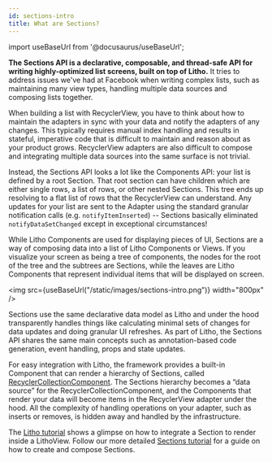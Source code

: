 ```yaml
---
id: sections-intro
title: What are Sections?
---
```

import useBaseUrl from '@docusaurus/useBaseUrl';

**The Sections API is a declarative, composable, and thread-safe API for writing highly-optimized list screens, built on top of Litho.** It tries to address issues we've had at Facebook when writing complex lists, such as maintaining many view types, handling multiple data sources and composing lists together.

When building a list with RecyclerView, you have to think about how to maintain the adapters in sync with your data and notify the adapters of any changes. This typically requires manual index handling and results in stateful, imperative code that is difficult to maintain and reason about as your product grows. RecyclerView adapters are also difficult to compose and integrating multiple data sources into the same surface is not trivial.

Instead, the Sections API looks a lot like the Components API: your list is defined by a root Section. That root section can have children which are either single rows, a list of rows, or other nested Sections. This tree ends up resolving to a flat list of rows that the RecyclerView can understand. Any updates for your list are sent to the Adapter using the standard granular notification calls (e.g. `notifyItemInserted`) -- Sections basically eliminated `notifyDataSetChanged` except in exceptional circumstances!

While Litho Components are used for displaying pieces of UI, Sections are a way of composing data into a list of Litho Components or Views. If you visualize your screen as being a tree of components, the nodes for the root of the tree and the subtrees are Sections, while the leaves are Litho Components that represent individual items that will be displayed on screen.

<img src={useBaseUrl("/static/images/sections-intro.png")} width="800px" />

Sections use the same declarative data model as Litho and under the hood transparently handles things like calculating minimal sets of changes for data updates and doing granular UI refreshes.
As part of Litho, the Sections API shares the same main concepts such as annotation-based code generation, event handling, props and state updates.

For easy integration with Litho, the framework provides a built-in Component that can render a hierarchy of Sections, called [RecyclerCollectionComponent](javadoc/com/facebook/litho/sections/widget/RecyclerCollectionComponent.html). The Sections hierarchy becomes a “data source” for the RecyclerCollectionComponent, and the Components that render your data will become items in the RecyclerView adapter under the hood.  All the complexity of handling operations on your adapter, such as inserts or removes, is hidden away and handled by the infrastructure.

The [Litho tutorial](tutorial) shows a glimpse on how to integrate a Section to render inside a LithoView. Follow our more detailed [Sections tutorial](sections-tutorial) for a guide on how to create and compose Sections.
